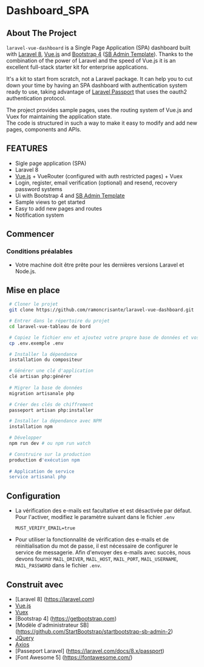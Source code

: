 # Dashboard_SPA
## About The Project


`laravel-vue-dashboard` is a Single Page Application (SPA) dashboard
built with [Laravel 8](https://laravel.com), [Vue.js](https://vuejs.org/) and [Bootstrap 4](https://getbootstrap.com) ([SB Admin Template](https://github.com/StartBootstrap/startbootstrap-sb-admin-2)). Thanks to the combination of the power of Laravel and the speed of Vue.js it is an excellent full-stack starter kit for enterprise applications.
 
 
It's a kit to start from scratch, not a Laravel package. It can help you to cut down your time by having an SPA dashboard with authentication system ready to use, taking advantage of [Laravel Passport](https://laravel.com/docs/8.x/passport) that uses the oauth2 authentication protocol.
 
The project provides sample pages, uses the routing system of Vue.js and Vuex for maintaining the application state.<br>
The code is structured in such a way to make it easy to modify and add new pages, components and APIs.


<!-- FEATURES -->
## FEATURES

* Sigle page application (SPA)
* Laravel 8
* [Vue.js](https://vuejs.org/) + VueRouter (configured with auth restricted pages) + Vuex 
* Login, register, email verification (optional) and resend, recovery password systems
* Ui with Bootstrap 4 and [SB Admin Template](https://github.com/StartBootstrap/startbootstrap-sb-admin-2)
* Sample views to get started
* Easy to add new pages and routes 
* Notification system
  
## Commencer

### Conditions préalables

<ul>
    <li>Votre machine doit être prête pour les dernières versions Laravel et Node.js.</li>
</ul>

## Mise en place


   ```sh
    # Cloner le projet
    git clone https://github.com/ramoncrisante/laravel-vue-dashboard.git

    # Entrer dans le répertoire du projet
    cd laravel-vue-tableau de bord

    # Copiez le fichier env et ajoutez votre propre base de données et vos identifiants de messagerie
    cp .env.exemple .env

    # Installer la dépendance
    installation du compositeur

    # Générer une clé d'application
    clé artisan php:générer
    
    # Migrer la base de données
    migration artisanale php

    # Créer des clés de chiffrement
    passeport artisan php:installer

    # Installer la dépendance avec NPM
    installation npm

    # Développer
    npm run dev # ou npm run watch

    # Construire sur la production
    production d'exécution npm
    
    # Application de service
    service artisanal php

   ```

## Configuration

* La vérification des e-mails est facultative et est désactivée par défaut.
  Pour l'activer, modifiez le paramètre suivant dans le fichier `.env`
  
  `MUST_VERIFY_EMAIL=true`

* Pour utiliser la fonctionnalité de vérification des e-mails et de réinitialisation du mot de passe, il est nécessaire de configurer le service de messagerie.
  Afin d'envoyer des e-mails avec succès, nous devons fournir `MAIL_DRIVER`, `MAIL_HOST`, `MAIL_PORT`, `MAIL_USERNAME`, `MAIL_PASSWORD` dans le fichier `.env`.


## Construit avec

* [Laravel 8] (https://laravel.com)
* [Vue.js](https://vuejs.org/)
* [Vuex](https://vuex.vuejs.org/)
* [Bootstrap 4] (https://getbootstrap.com)
* [Modèle d'administrateur SB] (https://github.com/StartBootstrap/startbootstrap-sb-admin-2)
* [JQuery](https://jquery.com)
* [Axios](https://github.com/axios/axios)
* [Passeport Laravel] (https://laravel.com/docs/8.x/passport)
* [Font Awesome 5] (https://fontawesome.com/)
